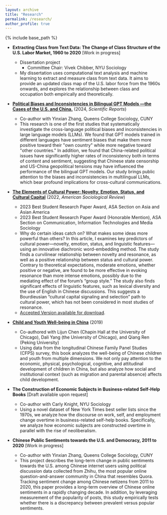 ```yaml
---
layout: archive
title: "Research"
permalink: /research/
author_profile: true
---
```


{% include base_path %}
  * **Extracting Class from Text Data: The Change of Class Structure of the U.S. Labor Market, 1960 to 2020** [Work in progress]  
      * Dissertation project
          * Committee Chair: Vivek Chibber, NYU Sociology
      * My dissertation uses computational text analysis and machine learning to extract and measure class from text data. It aims to provide an updated class map of the U.S. labor force from the 1960s onwards, and explores the relationship between class and occupation both empirically and theoretically.

   
  * **[Political Biases and Inconsistencies in Bilingual GPT Models —the Cases of the U.S. and China.](https://doi.org/10.1038/s41598-024-76395-w)** (2024, *Scientific Reports*) 
      * Co-author with Yinxian Zhang, Queens College Sociology, CUNY
      * This research is one of the first studies that systematically investigate the cross-language political biases and inconsistencies in large language models (LLMs). We found that GPT models trained in different languages have sentiment biases that make them more positive toward their "own country" while more negative toward "other countries." In addition, we found that China-related political issues have significantly higher rates of inconsistency both in terms of content and sentiment, suggesting that Chinese state censorship and US-China geopolitical tensions may have influenced the performance of the bilingual GPT models. Our study brings public attention to the biases and inconsistencies in multilingual LLMs, which bear profound implications for cross-cultural communications.


  * **[The Elements of Cultural Power: Novelty, Emotion, Status, and Cultural Capital](https://journals.sagepub.com/doi/full/10.1177/00031224221123030)** (2022, *American Sociological Review*) 
      
      * 2023 Best Student Research Paper Award, ASA Section on Asia and Asian America
      * 2023 Best Student Research Paper Award (Honorable Mention), ASA Section on Communication, Information Technologies and Media Sociology
      * Why do certain ideas catch on? What makes some ideas more powerful than others? In this article, I examines key predictors of cultural power—novelty, emotion, status, and linguistic features—using an innovative diachronic word-embedding method. The study finds a curvilinear relationship between novelty and resonance, as well as a positive relationship between status and cultural power. Contrary to theoretical expectations, moderate emotions, whether positive or negative, are found to be more effective in evoking resonance than more intense emotions, possibly due to the mediating effect of the forum’s “group style.” The study also finds significant effects of linguistic features, such as lexical diversity and the use of English in Chinese discussions. This suggests a Bourdieusian “cultural capital signaling and selection” path to cultural power, which has not been considered in most studies of resonance.  
      * [Accepted Version available for download](https://di-zhou.github.io/files/Zhou_elements_of_cultural_power_accepted_forshare.pdf).       
      


      
  * **[Child and Youth Well-being in China](https://www.routledge.com/Child-and-Youth-Well-being-in-China/Chen-Yang-Zhou-Ren/p/book/9780367670368)** (2019)
      * Co-authored with Lijun Chen (Chapin Hall at the University of Chicago), Dali Yang (the University of Chicago), and Qiang Ren (Peking University)
      * Using data from the longitudinal Chinese Family Panel Studies (CFPS) survey, this book analyzes the well-being of Chinese children and youth from multiple dimensions. We not only pay attention to the economic, physical, psychological, cognitive, and attitudinal development of children in China, but also analyze how social and institutional context (such as migration and parental absence) affects child development.


  * **The Construction of Economic Subjects in Business-related Self-Help Books** [Draft available upon request]  
      * Co-author with Carly Knight, NYU Sociology
      * Using a novel dataset of New York Times best seller lists since the 1970s, we analyze how the discourse on work, self, and employment change overtime in business-related self-help books. Specifically, we analyze how economic subjects are constructed overtime in parallel with the rise of neoliberalism.   



  * **Chinese Public Sentiments towards the U.S. and Democracy, 2011 to 2020** [Work in progress] 
      * Co-author with Yinxian Zhang, Queens College Sociology, CUNY
      * This project describes the long-term change in public sentiments towards the U.S. among Chinese internet users using political discussion data collected from Zhihu, the most popular online question-and-answer community in China that resembles Quora. Tracking sentiment change among Chinese netizens from 2011 to 2020, this paper provides a long-term overview of Chinese online sentiments in a rapidly changing decade. In addition, by leveraging measurement of the popularity of posts, this study empirically tests whether there is a discrepancy between prevalent versus popular sentiments.  

 
